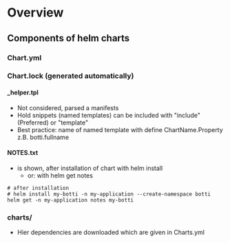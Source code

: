 # Overview 

## Components of helm charts

### Chart.yml 

### Chart.lock (generated automatically) 

#### _helper.tpl 

  * Not considered, parsed a manifests 
  * Hold snippets (named templates) can be included with "include" (Preferred) or "template"
  * Best practice: name of named template with  define ChartName.Property z.B. botti.fullname 

#### NOTES.txt 

  * is shown, after installation of chart with helm install 
    * or: with helm get notes 
   
```
# after installation
# helm install my-botti -n my-application --create-namespace botti
helm get -n my-application notes my-botti
```

### charts/

  * Hier dependencies are downloaded which are given in Charts.yml 



